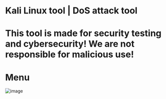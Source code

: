 # Kali Linux tool | DoS attack tool
# This tool is made for security testing and cybersecurity! We are not responsible for malicious use!

# Menu

![image](https://github.com/NoNameZusy/No_Escape/assets/153848626/3329b02f-0611-46ce-854a-922df3163d73)

